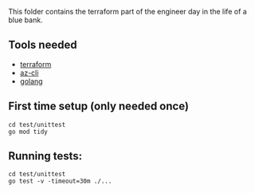 
This folder contains the terraform part of the engineer day in the life of a blue bank.

## Tools needed
- [terraform](https://www.terraform.io/downloads)
- [az-cli](https://learn.microsoft.com/en-us/cli/azure/install-azure-cli)
- [golang](https://go.dev/doc/install)

## First time setup (only needed once)
```
cd test/unittest
go mod tidy
```
## Running tests:
```
cd test/unittest
go test -v -timeout=30m ./...
```